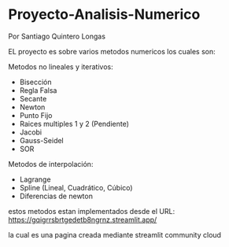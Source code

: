 # Proyecto-Analisis-Numerico
Por Santiago Quintero Longas 

EL proyecto es sobre varios metodos numericos los cuales son:

Metodos no lineales y iterativos:

- Bisección
- Regla Falsa
- Secante
- Newton
- Punto Fijo
- Raices multiples 1 y 2 (Pendiente)
- Jacobi
- Gauss-Seidel
- SOR

Metodos de interpolación:
- Lagrange
- Spline (Lineal, Cuadrático, Cúbico)
- Diferencias de newton

estos metodos estan implementados desde el URL: https://gqigrrsbrtgedetb8ngrnz.streamlit.app/

la cual es una pagina creada mediante streamlit community cloud
